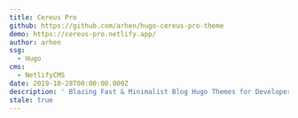```yaml
---
title: Cereus Pro
github: https://github.com/arhen/hugo-cereus-pro-theme
demo: https://cereus-pro.netlify.app/
author: arhen
ssg:
  - Hugo
cms:
  - NetlifyCMS
date: 2019-10-28T00:00:00.000Z
description: ' Blazing Fast & Minimalist Blog Hugo Themes for Developer'
stale: true
---
```

